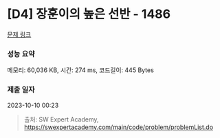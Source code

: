 # [D4] 장훈이의 높은 선반 - 1486 

[문제 링크](https://swexpertacademy.com/main/code/problem/problemDetail.do?contestProbId=AV2b7Yf6ABcBBASw) 

### 성능 요약

메모리: 60,036 KB, 시간: 274 ms, 코드길이: 445 Bytes

### 제출 일자

2023-10-10 00:23



> 출처: SW Expert Academy, https://swexpertacademy.com/main/code/problem/problemList.do